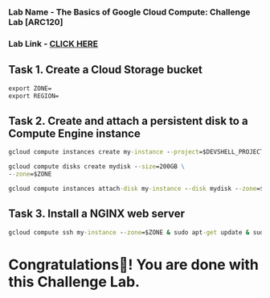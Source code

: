 ### Lab Name - The Basics of Google Cloud Compute: Challenge Lab [ARC120]
### Lab Link - [CLICK HERE](https://www.cloudskillsboost.google/focuses/65384?parent=catalog)

## Task 1. Create a Cloud Storage bucket

```cmd  
export ZONE=
export REGION=
```

## Task 2. Create and attach a persistent disk to a Compute Engine instance 

```cmd
gcloud compute instances create my-instance --project=$DEVSHELL_PROJECT_ID --zone=$ZONE --machine-type=e2-medium --network-interface=network-tier=PREMIUM,stack-type=IPV4_ONLY,subnet=default --metadata=enable-oslogin=true --maintenance-policy=MIGRATE --provisioning-model=STANDARD --tags=http-server --create-disk=auto-delete=yes,boot=yes,device-name=my-instance,image=projects/debian-cloud/global/images/debian-11-bullseye-v20230509,mode=rw,size=10,type=projects/$DEVSHELL_PROJECT_ID/zones/$ZONE/diskTypes/pd-balanced --no-shielded-secure-boot --shielded-vtpm --shielded-integrity-monitoring --labels=goog-ec-src=vm_add-gcloud --reservation-affinity=any

gcloud compute disks create mydisk --size=200GB \
--zone=$ZONE

gcloud compute instances attach-disk my-instance --disk mydisk --zone=$ZONE
```


## Task 3. Install a NGINX web server

```cmd
gcloud compute ssh my-instance --zone=$ZONE & sudo apt-get update & sudo apt-get install -y nginx & ps auwx | grep nginx
```

# Congratulations🎉! You are done with this Challenge Lab.